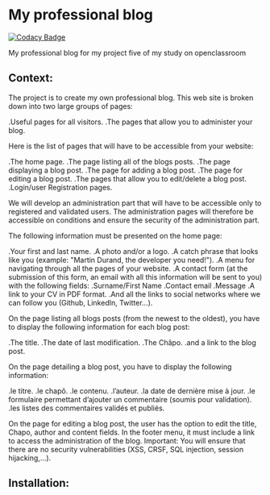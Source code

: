 # My professional blog

[![Codacy Badge](https://api.codacy.com/project/badge/Grade/93291baa746f45d7ae67a5859936cd8f)](https://app.codacy.com/app/michaelgtfr/my_professional_blog?utm_source=github.com&utm_medium=referral&utm_content=michaelgtfr/my_professional_blog&utm_campaign=Badge_Grade_Settings)

My professional blog for my project five of my study on openclassroom

## Context:

The project is to create my own professional blog. This web site is broken down into two large groups of pages:

  .Useful pages for all visitors.
  .The pages that allow you to administer your blog.
  
Here is the list of pages that will have to be accessible from your website:
  
  .The home page.
  .The page listing all of the blogs posts.
  .The page displaying a blog post.
  .The page for adding a blog post.
  .The page for editing a blog post.
  .The pages that allow you to edit/delete a blog post.
  .Login/user Registration pages.
  
We will develop an administration part that will have to be accessible only to registered and validated users.
The administration pages will therefore be accessible on conditions and ensure the security of the administration part.

The following information must be presented on the home page:

  .Your first and last name.
  .A photo and/or a logo.
  .A catch phrase that looks like you (example: "Martin Durand, the developer you need!").
  .A menu for navigating through all the pages of your website.
  .A contact form (at the submission of this form, an email with all this information will be sent to you) with the following fields:       .Surname/First Name
    .Contact email
    .Message
  .A link to your CV in PDF format.
  .And all the links to social networks where we can follow you (Github, LinkedIn, Twitter...).

On the page listing all blogs posts (from the newest to the oldest), you have to display the following information for each blog post:

  .The title.
  .The date of last modification.
  .The Châpo.
  .and a link to the blog post.
  
On the page detailing a blog post, you have to display the following information:

  .le titre.
  .le chapô.
  .le contenu.
  .l’auteur.
  .la date de dernière mise à jour.
  .le formulaire permettant d’ajouter un commentaire (soumis pour validation).
  .les listes des commentaires validés et publiés.
  
On the page for editing a blog post, the user has the option to edit the title, Chapo, author and content fields.
In the footer menu, it must include a link to access the administration of the blog.
Important: You will ensure that there are no security vulnerabilities (XSS, CRSF, SQL injection, session hijacking,...).

## Installation:

  
